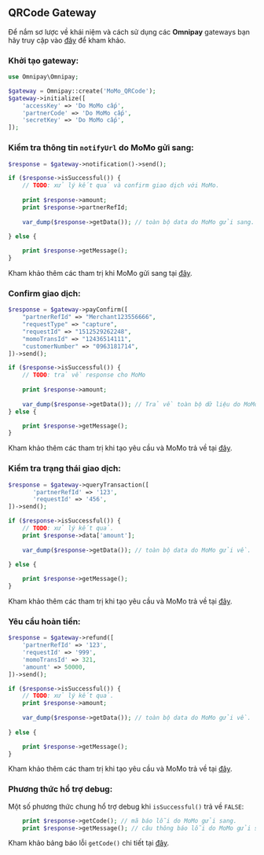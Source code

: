 QRCode Gateway
---------------

Để nắm sơ lược về khái niệm và cách sử dụng các **Omnipay** gateways bạn hãy truy cập vào [đây](https://omnipay.thephpleague.com/) 
để kham khảo.

### Khởi tạo gateway:

```php
use Omnipay\Omnipay;

$gateway = Omnipay::create('MoMo_QRCode');
$gateway->initialize([
    'accessKey' => 'Do MoMo cấp',
    'partnerCode' => 'Do MoMo cấp',
    'secretKey' => 'Do MoMo cấp',
]);
```

### Kiểm tra thông tin `notifyUrl` do MoMo gửi sang:

```php
$response = $gateway->notification()->send();

if ($response->isSuccessful()) {
    // TODO: xử lý kết quả và confirm giao dịch với MoMo.
    
    print $response->amount;
    print $response->partnerRefId;
    
    var_dump($response->getData()); // toàn bộ data do MoMo gửi sang.
    
} else {

    print $response->getMessage();
}
```

Kham khảo thêm các tham trị khi MoMo gửi sang tại [đây](https://developers.momo.vn/#/docs/qr_payment?id=x%e1%bb%ad-l%c3%bd-thanh-to%c3%a1n).

### Confirm giao dịch:

```php
$response = $gateway->payConfirm([
    "partnerRefId" => "Merchant123556666",
    "requestType" => "capture",
    "requestId" => "1512529262248",
    "momoTransId" => "12436514111",
    "customerNumber" => "0963181714",
])->send();

if ($response->isSuccessful()) {
    // TODO: trả về response cho MoMo
    
    print $response->amount;
    
    var_dump($response->getData()); // Trả về toàn bộ dữ liệu do MoMo trả về.
} else {

    print $response->getMessage();
}
```

Kham khảo thêm các tham trị khi tạo yêu cầu và MoMo trả về tại [đây](https://developers.momo.vn/#/docs/qr_payment?id=x%c3%a1c-nh%e1%ba%adn-giao-d%e1%bb%8bch).

### Kiểm tra trạng thái giao dịch:

```php
$response = $gateway->queryTransaction([
       'partnerRefId' => '123',
       'requestId' => '456',
])->send();

if ($response->isSuccessful()) {
    // TODO: xử lý kết quả.
    print $response->data['amount'];
    
    var_dump($response->getData()); // toàn bộ data do MoMo gửi về.
    
} else {

    print $response->getMessage();
}
```

Kham khảo thêm các tham trị khi tạo yêu cầu và MoMo trả về tại [đây](https://developers.momo.vn/#/docs/query_status?id=tra-c%e1%bb%a9u-giao-d%e1%bb%8bch).

### Yêu cầu hoàn tiền:

```php
$response = $gateway->refund([
    'partnerRefId' => '123',
    'requestId' => '999',
    'momoTransId' => 321,
    'amount' => 50000,
])->send();

if ($response->isSuccessful()) {
    // TODO: xử lý kết quả.
    print $response->amount;
    
    var_dump($response->getData()); // toàn bộ data do MoMo gửi về.
    
} else {

    print $response->getMessage();
}
```

Kham khảo thêm các tham trị khi tạo yêu cầu và MoMo trả về tại [đây](https://developers.momo.vn/#/docs/refund?id=ho%c3%a0n-ti%e1%bb%81n-giao-d%e1%bb%8bch).

### Phương thức hổ trợ debug:

Một số phương thức chung hổ trợ debug khi `isSuccessful()` trả về `FALSE`:

```php
    print $response->getCode(); // mã báo lỗi do MoMo gửi sang.
    print $response->getMessage(); // câu thông báo lỗi do MoMo gửi sang.
```

Kham khảo bảng báo lỗi `getCode()` chi tiết tại [đây](https://developers.momo.vn/#/docs/error_code?id=c%c3%a1c-m%c3%a3-l%e1%bb%97i-th%c6%b0%e1%bb%9dng-g%e1%ba%b7p).
